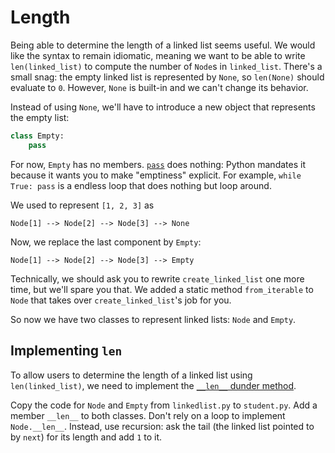 # Length

Being able to determine the length of a linked list seems useful.
We would like the syntax to remain idiomatic, meaning we want to be able to write `len(linked_list)` to compute the number of `Node`s in `linked_list`.
There's a small snag: the empty linked list is represented by `None`, so `len(None)` should evaluate to `0`.
However, `None` is built-in and we can't change its behavior.

Instead of using `None`, we'll have to introduce a new object that represents the empty list:

```python
class Empty:
    pass
```

For now, `Empty` has no members.
[`pass`](https://docs.python.org/3/tutorial/controlflow.html#pass-statements) does nothing: Python mandates it because it wants you to make "emptiness" explicit.
For example, `while True: pass` is a endless loop that does nothing but loop around.

We used to represent `[1, 2, 3]` as

```text
Node[1] --> Node[2] --> Node[3] --> None
```

Now, we replace the last component by `Empty`:

```text
Node[1] --> Node[2] --> Node[3] --> Empty
```

Technically, we should ask you to rewrite `create_linked_list` one more time, but we'll spare you that.
We added a static method `from_iterable` to `Node` that takes over `create_linked_list`'s job for you.

So now we have two classes to represent linked lists: `Node` and `Empty`.

## Implementing `len`

To allow users to determine the length of a linked list using `len(linked_list)`, we need to implement the [`__len__` dunder method](https://docs.python.org/3/reference/datamodel.html#object.__len__).

Copy the code for `Node` and `Empty` from `linkedlist.py` to `student.py`.
Add a member `__len__` to both classes.
Don't rely on a loop to implement `Node.__len__`.
Instead, use recursion: ask the tail (the linked list pointed to by `next`) for its length and add `1` to it.
